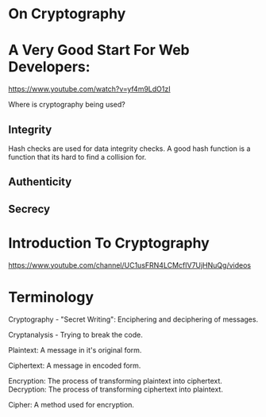 # On Cryptography

# A Very Good Start For Web Developers:
https://www.youtube.com/watch?v=yf4m9LdO1zI

Where is cryptography being used?

## Integrity

Hash checks are used for data integrity checks.
A good hash function is a function that its hard to find a collision for.

## Authenticity

## Secrecy

# Introduction To Cryptography 
https://www.youtube.com/channel/UC1usFRN4LCMcfIV7UjHNuQg/videos

# Terminology

Cryptography - "Secret Writing": Enciphering and deciphering of messages.

Cryptanalysis - Trying to break the code.

Plaintext: A message in it's original form.

Ciphertext: A message in encoded form.

Encryption: The process of transforming plaintext into ciphertext.
Decryption: The process of transforming ciphertext into plaintext.

Cipher: A method used for encryption.

